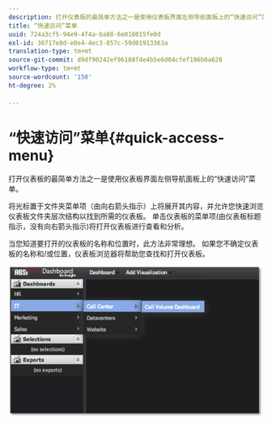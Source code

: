 ```yaml
---
description: 打开仪表板的最简单方法之一是使用仪表板界面左侧导航面板上的“快速访问”菜单。
title: “快速访问”菜单
uuid: 724a3cf5-94e9-4f4a-ba88-6e010015fe0d
exl-id: 36717e0d-e0e4-4ec3-857c-59d01913363a
translation-type: tm+mt
source-git-commit: d9df90242ef96188f4e4b5e6d04cfef196b0a628
workflow-type: tm+mt
source-wordcount: '150'
ht-degree: 2%

---
```


# “快速访问”菜单{#quick-access-menu}

打开仪表板的最简单方法之一是使用仪表板界面左侧导航面板上的“快速访问”菜单。

将光标置于文件夹菜单项（由向右箭头指示）上将展开其内容，并允许您快速浏览仪表板文件夹层次结构以找到所需的仪表板。 单击仪表板的菜单项(由仪表板标题指示，没有向右箭头指示)将打开仪表板进行查看和分析。

当您知道要打开的仪表板的名称和位置时，此方法非常理想。 如果您不确定仪表板的名称和/或位置，仪表板浏览器将帮助您查找和打开仪表板。

![](assets/quick_access_menu.png)
